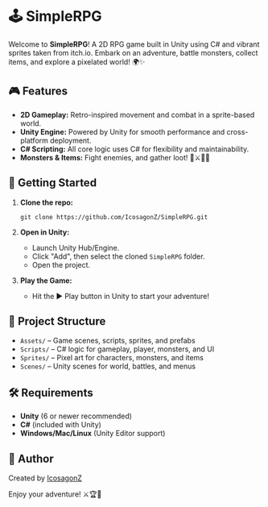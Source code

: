 # 🕹️ SimpleRPG

Welcome to **SimpleRPG**!
A 2D RPG game built in Unity using C# and vibrant sprites taken from itch.io.
Embark on an adventure, battle monsters, collect items, and explore a pixelated world! 🌍✨

## 🎮 Features

- **2D Gameplay:** Retro-inspired movement and combat in a sprite-based world.
- **Unity Engine:** Powered by Unity for smooth performance and cross-platform deployment.
- **C# Scripting:** All core logic uses C# for flexibility and maintainability.
- **Monsters & Items:** Fight enemies, and gather loot! 🐉⚔️🧙‍♂️


## 🚀 Getting Started

1. **Clone the repo:**
   ```
   git clone https://github.com/IcosagonZ/SimpleRPG.git
   ```

2. **Open in Unity:**
   - Launch Unity Hub/Engine.
   - Click "Add", then select the cloned `SimpleRPG` folder.
   - Open the project.

3. **Play the Game:**
   - Hit the ▶️ Play button in Unity to start your adventure!


## 📂 Project Structure

- `Assets/` – Game scenes, scripts, sprites, and prefabs
- `Scripts/` – C# logic for gameplay, player, monsters, and UI
- `Sprites/` – Pixel art for characters, monsters, and items
- `Scenes/` – Unity scenes for world, battles, and menus


## 🛠️ Requirements

- **Unity** (6 or newer recommended)
- **C#** (included with Unity)
- **Windows/Mac/Linux** (Unity Editor support)


## 👤 Author

Created by [IcosagonZ](https://github.com/IcosagonZ)

Enjoy your adventure! ⚔️🏆🌟
